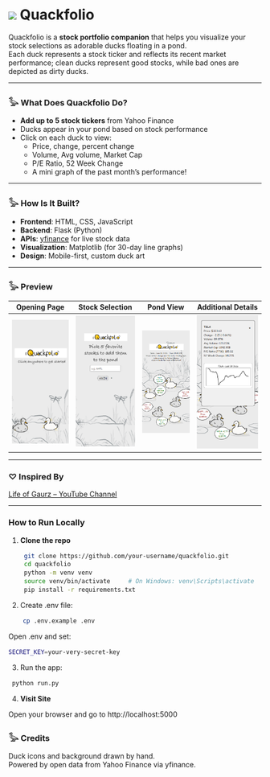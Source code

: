 <h1>
  <img src="https://www.thiings.co/_next/image?url=https%3A%2F%2Flftz25oez4aqbxpq.public.blob.vercel-storage.com%2Fimage-Jx48f8Wr7UdZla7hCMTfodBv61PiKB.png&w=2048&q=75" width="100"/>
  Quackfolio
</h1>



Quackfolio is a **stock portfolio companion** that helps you visualize your stock selections as adorable ducks floating in a pond.  
Each duck represents a stock ticker and reflects its recent market performance; clean ducks represent good stocks, while bad ones are depicted as dirty ducks.

---

### 𓅭 What Does Quackfolio Do?

- **Add up to 5 stock tickers** from Yahoo Finance
- Ducks appear in your pond based on stock performance
- Click on each duck to view:
  - Price, change, percent change
  - Volume, Avg volume, Market Cap
  - P/E Ratio, 52 Week Change
  - A mini graph of the past month’s performance!

---

### 𓅭 How Is It Built?

- **Frontend**: HTML, CSS, JavaScript  
- **Backend**: Flask (Python)
- **APIs**: [yfinance](https://pypi.org/project/yfinance/) for live stock data  
- **Visualization**: Matplotlib (for 30-day line graphs)  
- **Design**: Mobile-first, custom duck art

---

### 𓅭 Preview
| Opening Page | Stock Selection | Pond View | Additional Details |
|--------------|------------------|-----------|---------------------|
| <img src="app/static/images/preview1.png" /> | <img src="app/static/images/preview2.png"/> | <img src="app/static/images/preview3.png" /> | <img src="app/static/images/preview4.png" /> |



---

### ♡ Inspired By

[Life of Gaurz – YouTube Channel](https://www.youtube.com/@lifeofgaurz/featured)

---

### How to Run Locally

1. **Clone the repo**
   ```bash
    git clone https://github.com/your-username/quackfolio.git
    cd quackfolio
    python -m venv venv
    source venv/bin/activate     # On Windows: venv\Scripts\activate 
    pip install -r requirements.txt
    ```

2. Create .env file:
  ```bash
      cp .env.example .env
  ```
Open .env and set:
  ```bash
  SECRET_KEY=your-very-secret-key
  
  ```
3. Run the app:

  ```bash
   python run.py
  ```

4. **Visit Site**

  Open your browser and go to http://localhost:5000


### 𓅭 Credits  
Duck icons and background drawn by hand.  
Powered by open data from Yahoo Finance via yfinance.


